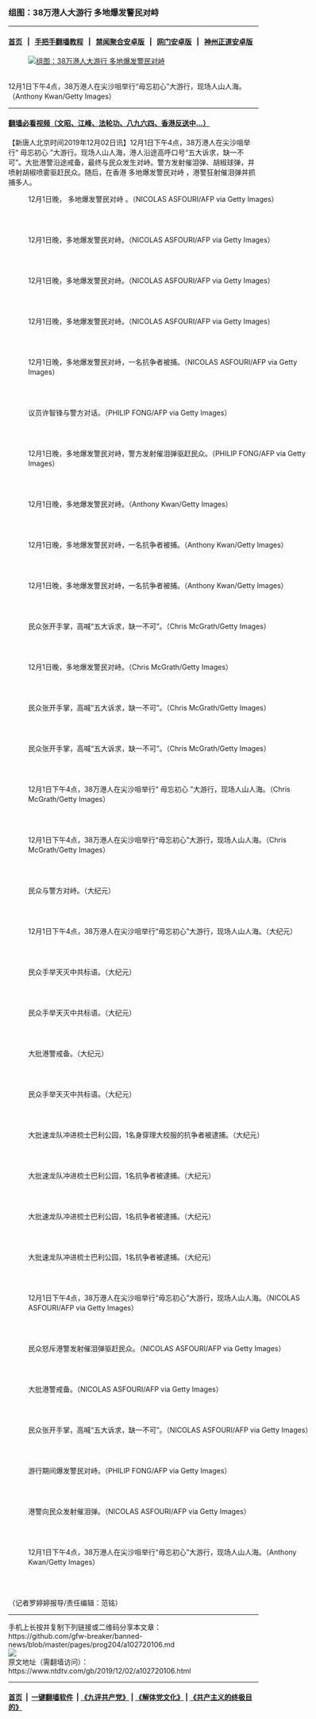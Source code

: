 ### 组图：38万港人大游行 多地爆发警民对峙
------------------------

#### [首页](https://github.com/gfw-breaker/banned-news/blob/master/README.md) &nbsp;&nbsp;|&nbsp;&nbsp; [手把手翻墙教程](https://github.com/gfw-breaker/guides/wiki) &nbsp;&nbsp;|&nbsp;&nbsp; [禁闻聚合安卓版](https://github.com/gfw-breaker/bn-android) &nbsp;&nbsp;|&nbsp;&nbsp; [网门安卓版](https://github.com/oGate2/oGate) &nbsp;&nbsp;|&nbsp;&nbsp; [神州正道安卓版](https://github.com/SzzdOgate/update) 



<div><div class="featured_image">
 <a href="https://i.ntdtv.com/assets/uploads/2019/12/GettyImages-1185706448.jpg" target="_blank">
  <figure>
   <img alt="组图：38万港人大游行 多地爆发警民对峙" src="https://i.ntdtv.com/assets/uploads/2019/12/GettyImages-1185706448-800x450.jpg"/>
  </figure><br/>
 </a>
 <span class="caption">
  12月1日下午4点，38万港人在尖沙咀举行“毋忘初心”大游行，现场人山人海。（Anthony Kwan/Getty Images）
 </span>
</div>
</div><hr/>

#### [翻墙必看视频（文昭、江峰、法轮功、八九六四、香港反送中...）](https://github.com/gfw-breaker/banned-news/blob/master/pages/links.md)

<div><div class="post_content" itemprop="articleBody">
 <p>
  【新唐人北京时间2019年12月02日讯】12月1日下午4点，38万港人在尖沙咀举行“
  <ok href="https://www.ntdtv.com/gb/毋忘初心.htm">
   毋忘初心
  </ok>
  ”大游行。现场人山人海，港人沿途高呼口号“五大诉求，缺一不可”。大批港警沿途戒备，最终与民众发生对峙。警方发射催泪弹、胡椒球弹，并喷射胡椒喷雾驱赶民众。随后，在香港
  <ok href="https://www.ntdtv.com/gb/多地爆发警民对峙.htm">
   多地爆发警民对峙
  </ok>
  ，港警狂射催泪弹并抓捕多人。
 </p>
 <figure class="wp-caption alignnone" id="attachment_102720129" style="width: 600px">
  <img alt="" class="size-medium wp-image-102720129" src="https://i.ntdtv.com/assets/uploads/2019/12/GettyImages-1185785623-600x338.jpg">
   <br/><figcaption class="wp-caption-text">
    12月1日晚，
    <ok href="https://www.ntdtv.com/gb/多地爆发警民对峙.htm">
     多地爆发警民对峙
    </ok>
    。（NICOLAS ASFOURI/AFP via Getty Images）
   </figcaption><br/>
  </img>
 </figure><br/>
 <figure class="wp-caption alignnone" id="attachment_102720128" style="width: 600px">
  <img alt="" class="size-medium wp-image-102720128" src="https://i.ntdtv.com/assets/uploads/2019/12/GettyImages-1185787025-600x338.jpg">
   <br/><figcaption class="wp-caption-text">
    12月1日晚，多地爆发警民对峙。（NICOLAS ASFOURI/AFP via Getty Images）
   </figcaption><br/>
  </img>
 </figure><br/>
 <figure class="wp-caption alignnone" id="attachment_102720127" style="width: 600px">
  <img alt="" class="size-medium wp-image-102720127" src="https://i.ntdtv.com/assets/uploads/2019/12/GettyImages-1185787027-600x338.jpg"/>
  <br/><figcaption class="wp-caption-text">
   12月1日晚，多地爆发警民对峙。（NICOLAS ASFOURI/AFP via Getty Images）
  </figcaption><br/>
 </figure><br/>
 <figure class="wp-caption alignnone" id="attachment_102720126" style="width: 600px">
  <img alt="" class="size-medium wp-image-102720126" src="https://i.ntdtv.com/assets/uploads/2019/12/GettyImages-1185787548-600x338.jpg"/>
  <br/><figcaption class="wp-caption-text">
   12月1日晚，多地爆发警民对峙。（NICOLAS ASFOURI/AFP via Getty Images）
  </figcaption><br/>
 </figure><br/>
 <figure class="wp-caption alignnone" id="attachment_102720125" style="width: 600px">
  <img alt="" class="size-medium wp-image-102720125" src="https://i.ntdtv.com/assets/uploads/2019/12/GettyImages-1185803172-600x338.jpg"/>
  <br/><figcaption class="wp-caption-text">
   12月1日晚，多地爆发警民对峙，一名抗争者被捕。（NICOLAS ASFOURI/AFP via Getty Images）
  </figcaption><br/>
 </figure><br/>
 <figure class="wp-caption alignnone" id="attachment_102720124" style="width: 600px">
  <img alt="" class="size-medium wp-image-102720124" src="https://i.ntdtv.com/assets/uploads/2019/12/GettyImages-1185805782-600x338.jpg"/>
  <br/><figcaption class="wp-caption-text">
   议员许智锋与警方对话。（PHILIP FONG/AFP via Getty Images）
  </figcaption><br/>
 </figure><br/>
 <figure class="wp-caption alignnone" id="attachment_102720123" style="width: 600px">
  <img alt="" class="size-medium wp-image-102720123" src="https://i.ntdtv.com/assets/uploads/2019/12/GettyImages-1185805787-1-600x338.jpg"/>
  <br/><figcaption class="wp-caption-text">
   12月1日晚，多地爆发警民对峙，警方发射催泪弹驱赶民众。（PHILIP FONG/AFP via Getty Images）
  </figcaption><br/>
 </figure><br/>
 <figure class="wp-caption alignnone" id="attachment_102720122" style="width: 600px">
  <img alt="" class="size-medium wp-image-102720122" src="https://i.ntdtv.com/assets/uploads/2019/12/GettyImages-1185805831-600x338.jpg"/>
  <br/><figcaption class="wp-caption-text">
   12月1日晚，多地爆发警民对峙。（Anthony Kwan/Getty Images）
  </figcaption><br/>
 </figure><br/>
 <figure class="wp-caption alignnone" id="attachment_102720121" style="width: 600px">
  <img alt="" class="size-medium wp-image-102720121" src="https://i.ntdtv.com/assets/uploads/2019/12/GettyImages-1185806030-600x338.jpg"/>
  <br/><figcaption class="wp-caption-text">
   12月1日晚，多地爆发警民对峙，一名抗争者被捕。（Anthony Kwan/Getty Images）
  </figcaption><br/>
 </figure><br/>
 <figure class="wp-caption alignnone" id="attachment_102720120" style="width: 600px">
  <img alt="" class="size-medium wp-image-102720120" src="https://i.ntdtv.com/assets/uploads/2019/12/GettyImages-1185806186-600x338.jpg"/>
  <br/><figcaption class="wp-caption-text">
   12月1日晚，多地爆发警民对峙，一名抗争者被捕。（Anthony Kwan/Getty Images）
  </figcaption><br/>
 </figure><br/>
 <figure class="wp-caption alignnone" id="attachment_102720119" style="width: 600px">
  <img alt="" class="size-medium wp-image-102720119" src="https://i.ntdtv.com/assets/uploads/2019/12/GettyImages-1191205939-600x338.jpg"/>
  <br/><figcaption class="wp-caption-text">
   民众张开手掌，高喊“五大诉求，缺一不可”。（Chris McGrath/Getty Images）
  </figcaption><br/>
 </figure><br/>
 <figure class="wp-caption alignnone" id="attachment_102720118" style="width: 600px">
  <img alt="" class="size-medium wp-image-102720118" src="https://i.ntdtv.com/assets/uploads/2019/12/GettyImages-1191205943-600x338.jpg"/>
  <br/><figcaption class="wp-caption-text">
   12月1日晚，多地爆发警民对峙。（Chris McGrath/Getty Images）
  </figcaption><br/>
 </figure><br/>
 <figure class="wp-caption alignnone" id="attachment_102720117" style="width: 600px">
  <img alt="" class="size-medium wp-image-102720117" src="https://i.ntdtv.com/assets/uploads/2019/12/GettyImages-1191205984-600x338.jpg"/>
  <br/><figcaption class="wp-caption-text">
   民众张开手掌，高喊“五大诉求，缺一不可”。（Chris McGrath/Getty Images）
  </figcaption><br/>
 </figure><br/>
 <figure class="wp-caption alignnone" id="attachment_102720116" style="width: 600px">
  <img alt="" class="size-medium wp-image-102720116" src="https://i.ntdtv.com/assets/uploads/2019/12/GettyImages-1191206148-1-600x338.jpg"/>
  <br/><figcaption class="wp-caption-text">
   民众张开手掌，高喊“五大诉求，缺一不可”。（Chris McGrath/Getty Images）
  </figcaption><br/>
 </figure><br/>
 <figure class="wp-caption alignnone" id="attachment_102720115" style="width: 600px">
  <img alt="" class="size-medium wp-image-102720115" src="https://i.ntdtv.com/assets/uploads/2019/12/GettyImages-1191206151-1-600x338.jpg"/>
  <br/><figcaption class="wp-caption-text">
   12月1日下午4点，38万港人在尖沙咀举行“
   <ok href="https://www.ntdtv.com/gb/毋忘初心.htm">
    毋忘初心
   </ok>
   ”大游行，现场人山人海。（Chris McGrath/Getty Images）
  </figcaption><br/>
 </figure><br/>
 <figure class="wp-caption alignnone" id="attachment_102720114" style="width: 600px">
  <img alt="" class="size-medium wp-image-102720114" src="https://i.ntdtv.com/assets/uploads/2019/12/GettyImages-1191206214-600x338.jpg"/>
  <br/><figcaption class="wp-caption-text">
   12月1日下午4点，38万港人在尖沙咀举行“毋忘初心”大游行，现场人山人海。（Chris McGrath/Getty Images）
  </figcaption><br/>
 </figure><br/>
 <figure class="wp-caption alignnone" id="attachment_102720113" style="width: 600px">
  <img alt="" class="size-medium wp-image-102720113" src="https://i.ntdtv.com/assets/uploads/2019/12/photo5122975869445449960-1-600x338.jpg"/>
  <br/><figcaption class="wp-caption-text">
   民众与警方对峙。（大纪元）
  </figcaption><br/>
 </figure><br/>
 <figure class="wp-caption alignnone" id="attachment_102720112" style="width: 600px">
  <img alt="" class="size-medium wp-image-102720112" src="https://i.ntdtv.com/assets/uploads/2019/12/photo5125511953144457458-600x338.jpg"/>
  <br/><figcaption class="wp-caption-text">
   12月1日下午4点，38万港人在尖沙咀举行“毋忘初心”大游行，现场人山人海。（大纪元）
  </figcaption><br/>
 </figure><br/>
 <figure class="wp-caption alignnone" id="attachment_102720111" style="width: 600px">
  <img alt="" class="size-medium wp-image-102720111" src="https://i.ntdtv.com/assets/uploads/2019/12/photo6278352141135489332-1-600x338.jpg"/>
  <br/><figcaption class="wp-caption-text">
   民众手举天灭中共标语。（大纪元）
  </figcaption><br/>
 </figure><br/>
 <figure class="wp-caption alignnone" id="attachment_102720110" style="width: 600px">
  <img alt="" class="size-medium wp-image-102720110" src="https://i.ntdtv.com/assets/uploads/2019/12/photo6278352141135489333-1-600x338.jpg"/>
  <br/><figcaption class="wp-caption-text">
   民众手举天灭中共标语。（大纪元）
  </figcaption><br/>
 </figure><br/>
 <figure class="wp-caption alignnone" id="attachment_102720109" style="width: 600px">
  <img alt="" class="size-medium wp-image-102720109" src="https://i.ntdtv.com/assets/uploads/2019/12/photo6278352141135489338-600x338.jpg"/>
  <br/><figcaption class="wp-caption-text">
   大批港警戒备。（大纪元）
  </figcaption><br/>
 </figure><br/>
 <figure class="wp-caption alignnone" id="attachment_102720108" style="width: 600px">
  <img alt="" class="size-medium wp-image-102720108" src="https://i.ntdtv.com/assets/uploads/2019/12/photo6278369565817809199-600x338.jpg"/>
  <br/><figcaption class="wp-caption-text">
   民众手举天灭中共标语。（大纪元）
  </figcaption><br/>
 </figure><br/>
 <figure class="wp-caption alignnone" id="attachment_102720140" style="width: 600px">
  <img alt="" class="size-medium wp-image-102720140" src="https://i.ntdtv.com/assets/uploads/2019/12/1912010520191501-600x399-1-600x338.jpg"/>
  <br/><figcaption class="wp-caption-text">
   大批速龙队冲进梳士巴利公园，1名身穿理大校服的抗争者被逮捕。（大纪元）
  </figcaption><br/>
 </figure><br/>
 <figure class="wp-caption alignnone" id="attachment_102720139" style="width: 600px">
  <img alt="" class="size-medium wp-image-102720139" src="https://i.ntdtv.com/assets/uploads/2019/12/1912010520221501-600x399-600x338.jpg"/>
  <br/><figcaption class="wp-caption-text">
   大批速龙队冲进梳士巴利公园，1名抗争者被逮捕。（大纪元）
  </figcaption><br/>
 </figure><br/>
 <figure class="wp-caption alignnone" id="attachment_102720138" style="width: 600px">
  <img alt="" class="size-medium wp-image-102720138" src="https://i.ntdtv.com/assets/uploads/2019/12/1912010520251501-600x400-600x338.jpg"/>
  <br/><figcaption class="wp-caption-text">
   大批速龙队冲进梳士巴利公园，1名抗争者被逮捕。（大纪元）
  </figcaption><br/>
 </figure><br/>
 <figure class="wp-caption alignnone" id="attachment_102720137" style="width: 600px">
  <img alt="" class="size-medium wp-image-102720137" src="https://i.ntdtv.com/assets/uploads/2019/12/1912010520281501-600x399-1-600x338.jpg"/>
  <br/><figcaption class="wp-caption-text">
   大批速龙队冲进梳士巴利公园，1名抗争者被逮捕。（大纪元）
  </figcaption><br/>
 </figure><br/>
 <figure class="wp-caption alignnone" id="attachment_102720136" style="width: 600px">
  <img alt="" class="size-medium wp-image-102720136" src="https://i.ntdtv.com/assets/uploads/2019/12/GettyImages-1185690704-600x338.jpg"/>
  <br/><figcaption class="wp-caption-text">
   12月1日下午4点，38万港人在尖沙咀举行“毋忘初心”大游行，现场人山人海。（NICOLAS ASFOURI/AFP via Getty Images）
  </figcaption><br/>
 </figure><br/>
 <figure class="wp-caption alignnone" id="attachment_102720135" style="width: 600px">
  <img alt="" class="size-medium wp-image-102720135" src="https://i.ntdtv.com/assets/uploads/2019/12/GettyImages-1185690800-600x338.jpg"/>
  <br/><figcaption class="wp-caption-text">
   民众怒斥港警发射催泪弹驱赶民众。（NICOLAS ASFOURI/AFP via Getty Images）
  </figcaption><br/>
 </figure><br/>
 <figure class="wp-caption alignnone" id="attachment_102720134" style="width: 600px">
  <img alt="" class="size-medium wp-image-102720134" src="https://i.ntdtv.com/assets/uploads/2019/12/GettyImages-1185690802-600x338.jpg"/>
  <br/><figcaption class="wp-caption-text">
   大批港警戒备。（NICOLAS ASFOURI/AFP via Getty Images）
  </figcaption><br/>
 </figure><br/>
 <figure class="wp-caption alignnone" id="attachment_102720133" style="width: 600px">
  <img alt="" class="size-medium wp-image-102720133" src="https://i.ntdtv.com/assets/uploads/2019/12/GettyImages-1185690804-600x338.jpg"/>
  <br/><figcaption class="wp-caption-text">
   民众张开手掌，高喊“五大诉求，缺一不可”。（NICOLAS ASFOURI/AFP via Getty Images）
  </figcaption><br/>
 </figure><br/>
 <figure class="wp-caption alignnone" id="attachment_102720132" style="width: 600px">
  <img alt="" class="size-medium wp-image-102720132" src="https://i.ntdtv.com/assets/uploads/2019/12/GettyImages-1185691216-600x338.jpg"/>
  <br/><figcaption class="wp-caption-text">
   游行期间爆发警民对峙。（PHILIP FONG/AFP via Getty Images）
  </figcaption><br/>
 </figure><br/>
 <figure class="wp-caption alignnone" id="attachment_102720131" style="width: 600px">
  <img alt="" class="size-medium wp-image-102720131" src="https://i.ntdtv.com/assets/uploads/2019/12/GettyImages-1185691962-600x338.jpg"/>
  <br/><figcaption class="wp-caption-text">
   港警向民众发射催泪弹。（NICOLAS ASFOURI/AFP via Getty Images）
  </figcaption><br/>
 </figure><br/>
 <figure class="wp-caption alignnone" id="attachment_102720130" style="width: 600px">
  <img alt="" class="size-medium wp-image-102720130" src="https://i.ntdtv.com/assets/uploads/2019/12/GettyImages-1185706448-600x338.jpg"/>
  <br/><figcaption class="wp-caption-text">
   12月1日下午4点，38万港人在尖沙咀举行“毋忘初心”大游行，现场人山人海。（Anthony Kwan/Getty Images）
  </figcaption><br/>
 </figure><br/>
 <p>
  （记者罗婷婷报导/责任编辑：范铭）
 </p>
 <div class="single_ad">
 </div>
</div>
</div>
<hr/>
手机上长按并复制下列链接或二维码分享本文章：<br/>
https://github.com/gfw-breaker/banned-news/blob/master/pages/prog204/a102720106.md <br/>
<a href='https://github.com/gfw-breaker/banned-news/blob/master/pages/prog204/a102720106.md'><img src='https://github.com/gfw-breaker/banned-news/blob/master/pages/prog204/a102720106.md.png'/></a> <br/>
原文地址（需翻墙访问）：https://www.ntdtv.com/gb/2019/12/02/a102720106.html


------------------------
#### [首页](https://github.com/gfw-breaker/banned-news/blob/master/README.md) &nbsp;|&nbsp; [一键翻墙软件](https://github.com/gfw-breaker/nogfw/blob/master/README.md) &nbsp;| [《九评共产党》](https://github.com/gfw-breaker/9ping.md/blob/master/README.md#九评之一评共产党是什么) | [《解体党文化》](https://github.com/gfw-breaker/jtdwh.md/blob/master/README.md) | [《共产主义的终极目的》](https://github.com/gfw-breaker/gczydzjmd.md/blob/master/README.md)


<img src='http://gfw-breaker.win/banned-news/pages/prog204/a102720106.md' width='0px' height='0px'/>
